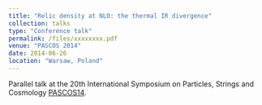 ```yaml
---
title: "Relic density at NLO: the thermal IR divergence"
collection: talks
type: "Conference talk"
permalink: /files/xxxxxxxx.pdf
venue: "PASCOS 2014"
date: 2014-06-26
location: "Warsaw, Poland"
---
```


Parallel talk at the 20th International Symposium on Particles, Strings and Cosmology [PASCOS14](http://pascos2014.fuw.edu.pl).
